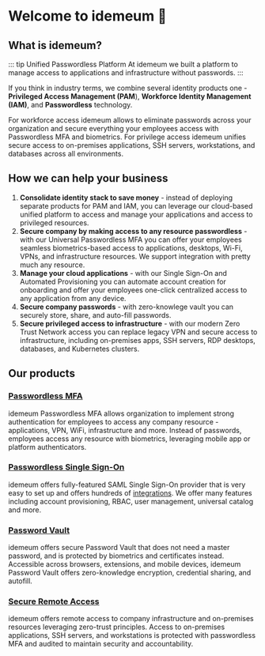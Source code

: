 # Welcome to idemeum 👋

## What is idemeum?

::: tip Unified Passwordless Platform
At idemeum we built a platform to manage access to applications and infrastructure without passwords. 
:::

If you think in industry terms, we combine several identity products one - **Privileged Access Management (PAM**), **Workforce Identity Management (IAM)**, and **Passwordless** technology. 

For workforce access idemeum allows to eliminate passwords across your organization and secure everything your employees access with Passwordless MFA and biometrics. For privilege access idemeum unifies secure access to on-premises applications, SSH servers, workstations, and databases across all environments.

## How we can help your business

1. **Consolidate identity stack to save money** - instead of deploying separate products for PAM and IAM, you can leverage our cloud-based unified platform to access and manage your applications and access to privileged resources.
2. **Secure company by making access to any resource passwordless** - with our Universal Passwordless MFA you can offer your employees seamless biometrics-based access to applications, desktops, Wi-Fi, VPNs, and infrastructure resources. We support integration with pretty much any resource.
3. **Manage your cloud applications** - with our Single Sign-On and Automated Provisioning you can automate account creation for onboarding and offer your employees one-click centralized access to any application from any device.
4. **Secure company passwords** - with zero-knowlege vault you can securely store, share, and auto-fill passwords. 
5. **Secure privileged access to infrastructure** - with our modern Zero Trust Network access you can replace legacy VPN and secure access to infrastructure, including on-premises apps, SSH servers, RDP desktops, databases, and Kubernetes clusters. 

## Our products

### [Passwordless MFA](./mfa-overview.html)

idemeum Passwordless MFA allows organization to implement strong authentication for employees to access any company resource - applications, VPN, WiFi, infrastructure and more. Instead of passwords, employees access any resource with biometrics, leveraging mobile app or platform authenticators.

### [Passwordless Single Sign-On](./application-catalog.html)

idemeum offers fully-featured SAML Single Sign-On provider that is very easy to set up and offers hundreds of [integrations](https://integrations.idemeum.com). We offer many features including account provisioning, RBAC, user management, universal catalog and more.

### [Password Vault](./password-vault-overview.html)

idemeum offers secure Password Vault that does not need a master password, and is protected by biometrics and certificates instead. Accessible across browsers, extensions, and mobile devices, idemeum Password Vault offers zero-knowledge encryption, credential sharing, and autofill.

### [Secure Remote Access <badge type="warning" text="Early access"/>](./remote-access/secure-remote-access-overview.html)

idemeum offers remote access to company infrastructure and on-premises resources leveraging zero-trust principles. Access to on-premises applications, SSH servers, and workstations is protected with passwordless MFA and audited to maintain security and accountability.